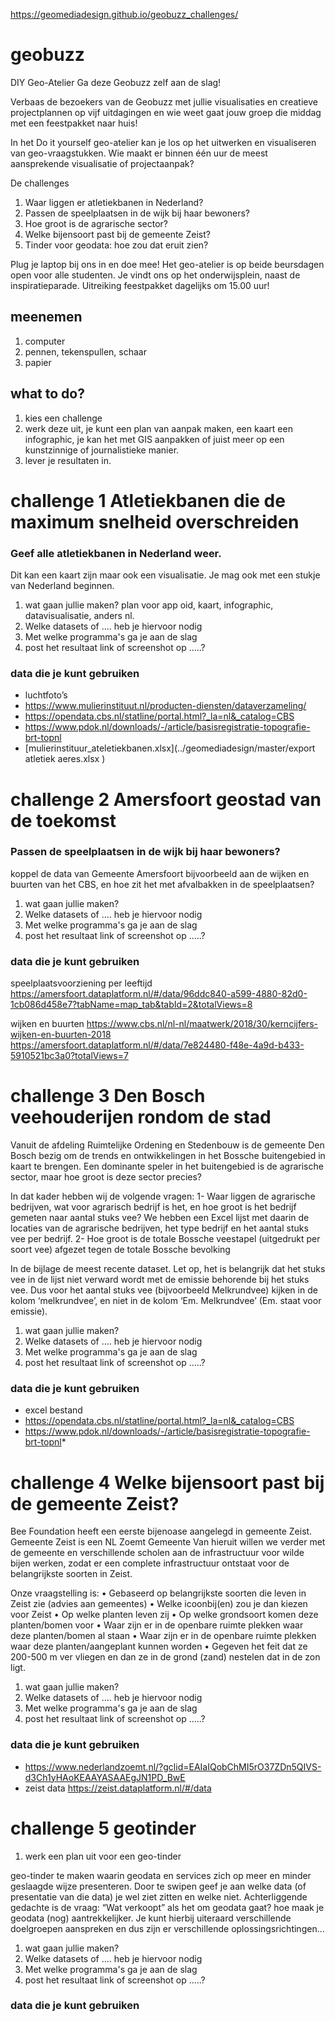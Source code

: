 https://geomediadesign.github.io/geobuzz_challenges/

# geobuzz

DIY Geo-Atelier 
Ga deze Geobuzz zelf aan de slag! 

Verbaas de bezoekers van de Geobuzz met jullie visualisaties en creatieve projectplannen op vijf uitdagingen en wie weet gaat jouw groep die middag met een feestpakket naar huis!

In het Do it yourself geo-atelier kan je los op het uitwerken en visualiseren van geo-vraagstukken. Wie maakt er binnen één uur de meest aansprekende visualisatie of projectaanpak?

De challenges
1. Waar liggen er atletiekbanen in Nederland?
2. Passen de speelplaatsen in de wijk bij haar bewoners?
3. Hoe groot is de agrarische sector?
4. Welke bijensoort past bij de gemeente Zeist? 
5. Tinder voor geodata: hoe zou dat eruit zien?

Plug je laptop bij ons in en doe mee!
Het geo-atelier is op beide beursdagen open voor alle studenten. Je vindt ons op het onderwijsplein, naast de inspiratieparade. 
Uitreiking feestpakket dagelijks om 15.00 uur!


## meenemen
1. computer 
2. pennen, tekenspullen, schaar
3. papier

## what to do?
1. kies een challenge
2. werk deze uit, je kunt een plan van aanpak maken, een kaart een infographic, je kan het met GIS aanpakken of juist meer op een kunstzinnige of journalistieke manier. 
3. lever je resultaten in. 


# challenge 1 Atletiekbanen die de maximum snelheid overschreiden
### Geef alle atletiekbanen in Nederland weer. 

Dit kan een kaart zijn maar ook een visualisatie. Je mag ook met een stukje van Nederland beginnen.

1. wat gaan jullie maken? plan voor app oid, kaart, infographic, datavisualisatie, anders nl. 
2. Welke datasets of .... heb je hiervoor nodig
3. Met welke programma's ga je aan de slag
4. post het resultaat link of screenshot op .....?


### data die je kunt gebruiken
* luchtfoto’s
* <https://www.mulierinstituut.nl/producten-diensten/dataverzameling/>
* <https://opendata.cbs.nl/statline/portal.html?_la=nl&_catalog=CBS>
* <https://www.pdok.nl/downloads/-/article/basisregistratie-topografie-brt-topnl>
* [mulierinstituur_ateletiekbanen.xlsx](../geomediadesign/master/export atletiek aeres.xlsx
)


# challenge 2 Amersfoort geostad van de toekomst
### Passen de speelplaatsen in de wijk bij haar bewoners?

koppel de data van Gemeente Amersfoort bijvoorbeeld aan de wijken en buurten van het CBS, en hoe zit het met afvalbakken in de speelplaatsen? 


1. wat gaan jullie maken?
2. Welke datasets of .... heb je hiervoor nodig
3. Met welke programma's ga je aan de slag
4. post het resultaat link of screenshot op .....? 


### data die je kunt gebruiken
speelplaatsvoorziening per leeftijd
<https://amersfoort.dataplatform.nl/#/data/96ddc840-a599-4880-82d0-1cb086d458e7?tabName=map_tab&tabId=2&totalViews=8>

wijken en buurten
<https://www.cbs.nl/nl-nl/maatwerk/2018/30/kerncijfers-wijken-en-buurten-2018>
<https://amersfoort.dataplatform.nl/#/data/7e824480-f48e-4a9d-b433-5910521bc3a0?totalViews=7>



# challenge 3 Den Bosch veehouderijen rondom de stad
Vanuit de afdeling Ruimtelijke Ordening en Stedenbouw is de gemeente Den Bosch bezig om de trends en ontwikkelingen in het Bossche buitengebied in kaart te brengen.
Een dominante speler in het buitengebied is de agrarische sector, maar hoe groot is deze sector precies?

In dat kader hebben wij de volgende vragen:
1-  Waar liggen de agrarische bedrijven, wat voor agrarisch bedrijf is het, en hoe groot is het bedrijf gemeten naar aantal stuks vee?
We hebben een Excel lijst met daarin de locaties van de agrarische bedrijven, het type bedrijf en het aantal stuks vee per bedrijf.
2-  Hoe groot is de totale Bossche veestapel (uitgedrukt per soort vee) afgezet tegen de totale Bossche bevolking

In de bijlage de meest recente dataset. Let op, het is belangrijk dat het stuks vee in de lijst niet verward wordt met de emissie behorende bij het stuks vee. Dus voor het aantal stuks vee (bijvoorbeeld Melkrundvee) kijken in de kolom ‘melkrundvee’, en niet in de kolom ‘Em. Melkrundvee’ (Em. staat voor emissie).


1. wat gaan jullie maken?
2. Welke datasets of .... heb je hiervoor nodig
3. Met welke programma's ga je aan de slag
4. post het resultaat link of screenshot op .....? 


### data die je kunt gebruiken
* excel bestand
* <https://opendata.cbs.nl/statline/portal.html?_la=nl&_catalog=CBS>
* <https://www.pdok.nl/downloads/-/article/basisregistratie-topografie-brt-topnl>* 

# challenge 4  Welke bijensoort past bij de gemeente Zeist? 

Bee Foundation heeft een eerste bijenoase aangelegd in gemeente Zeist.
Gemeente Zeist is een NL Zoemt Gemeente
Van hieruit willen we verder met de gemeente en verschillende scholen aan de infrastructuur voor wilde bijen werken, zodat er een complete infrastructuur ontstaat voor de belangrijkste soorten in Zeist.


Onze vraagstelling is:
•  Gebaseerd op belangrijkste soorten die leven in Zeist zie  (advies aan gemeentes)
•  Welke icoonbij(en) zou je dan kiezen voor Zeist
•  Op welke planten leven zij
•  Op welke grondsoort komen deze planten/bomen voor
•  Waar zijn er in de openbare ruimte plekken waar deze planten/bomen al staan
•  Waar zijn er in de openbare ruimte plekken waar deze planten/aangeplant kunnen worden
•  Gegeven het feit dat ze 200-500 m ver vliegen en dan ze in de grond (zand) nestelen dat in de zon ligt.


1. wat gaan jullie maken?
2. Welke datasets of .... heb je hiervoor nodig
3. Met welke programma's ga je aan de slag
4. post het resultaat link of screenshot op .....? 


### data die je kunt gebruiken
* <https://www.nederlandzoemt.nl/?gclid=EAIaIQobChMI5rO37ZDn5QIVS-d3Ch1yHAoKEAAYASAAEgJN1PD_BwE>
* zeist data
<https://zeist.dataplatform.nl/#/data>


# challenge 5 geotinder
1. werk een plan uit voor een geo-tinder

geo-tinder te maken waarin geodata en services zich op meer en minder geslaagde wijze presenteren. Door te swipen geef je aan welke data (of presentatie van die data) je wel ziet zitten en welke niet. Achterliggende gedachte is de vraag: “Wat verkoopt” als het om geodata gaat? hoe maak je geodata (nog) aantrekkelijker. Je kunt hierbij uiteraard verschillende doelgroepen aanspreken en dus zijn er verschillende oplossingsrichtingen… 


1. wat gaan jullie maken?
2. Welke datasets of .... heb je hiervoor nodig
3. Met welke programma's ga je aan de slag
4. post het resultaat link of screenshot op .....? 


### data die je kunt gebruiken




 
 
